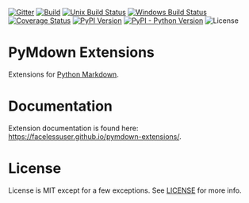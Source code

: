 [![Gitter][gitter-image]][gitter-link]
[![Build][github-ci-image]][github-ci-link]
[![Unix Build Status][travis-image]][travis-link]
[![Windows Build Status][appveyor-image]][appveyor-link]
[![Coverage Status][codecov-image]][codecov-link]
[![PyPI Version][pypi-image]][pypi-link]
[![PyPI - Python Version][python-image]][pypi-link]
![License][license-image-mit]

# PyMdown Extensions

Extensions for [Python Markdown](https://python-markdown.github.io).

# Documentation

Extension documentation is found here: https://facelessuser.github.io/pymdown-extensions/.

# License

License is MIT except for a few exceptions.  See [LICENSE](https://github.com/facelessuser/pymdown-extensions/blob/master/LICENSE.md) for more info.

[github-ci-image]: https://github.com/facelessuser/pymdown-extensions/workflows/build/badge.svg
[github-ci-link]: https://github.com/facelessuser/pymdown-extensions/actions?workflow=build
[gitter-image]: https://img.shields.io/gitter/room/facelessuser/pymdown-extensions.svg?logo=gitter&color=fuchsia&logoColor=cccccc
[gitter-link]: https://gitter.im/facelessuser/pymdown-extensions
[codecov-image]: https://img.shields.io/codecov/c/github/facelessuser/pymdown-extensions/master.svg?logo=codecov&logoColor=cccccc
[codecov-link]: https://codecov.io/github/facelessuser/pymdown-extensions
[appveyor-image]: https://img.shields.io/appveyor/ci/facelessuser/pymdown-extensions/master.svg?label=appveyor&logo=appveyor&logoColor=cccccc
[appveyor-link]: https://ci.appveyor.com/project/facelessuser/pymdown-extensions
[travis-image]: https://img.shields.io/travis/facelessuser/pymdown-extensions/master.svg?label=travis&logo=travis%20ci&logoColor=cccccc
[travis-link]: https://travis-ci.org/facelessuser/pymdown-extensions
[pypi-image]: https://img.shields.io/pypi/v/pymdown-extensions.svg?logo=pypi&logoColor=cccccc
[pypi-link]: https://pypi.python.org/pypi/pymdown-extensions
[python-image]: https://img.shields.io/pypi/pyversions/pymdown-extensions?logo=python&logoColor=cccccc
[license-image-mit]: https://img.shields.io/badge/license-MIT-blue.svg
